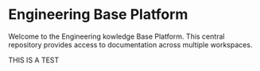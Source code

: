 # Engineering Base Platform

Welcome to the Engineering kowledge Base Platform. This central repository provides access to documentation across multiple workspaces.

THIS IS A TEST